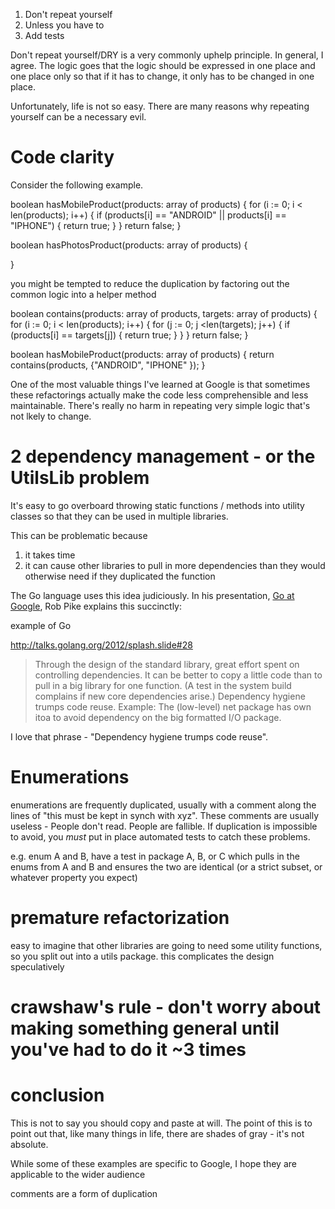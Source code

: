 1. Don't repeat yourself
2. Unless you have to
3. Add tests

Don't repeat yourself/DRY is a very commonly uphelp principle. In general, I agree. The logic goes that the logic should be expressed in one place and one place only so that if it has to change, it only has to be changed in one place.

Unfortunately, life is not so easy. There are many reasons why repeating yourself can be a necessary evil.

# Code clarity

Consider the following example. 

boolean hasMobileProduct(products: array of products) {
    for (i := 0; i < len(products); i++) {
        if (products[i] == "ANDROID" ||
            products[i] == "IPHONE") {
            return true;
        }
    }
    return false;
}


boolean hasPhotosProduct(products: array of products) {

}

you might be tempted to reduce the duplication by factoring out the common logic into a helper method

boolean contains(products: array of products, targets: array of products) {
    for (i := 0; i < len(products); i++) {
        for (j := 0; j <len(targets); j++) {
            if (products[i] == targets[j]) {
                return true;
            }
        } 
    }
    return false;
}

boolean hasMobileProduct(products: array of products) {
    return contains(products, {"ANDROID", "IPHONE" });
}




One of the most valuable things I've learned at Google is that sometimes these refactorings actually make the code less comprehensible and less maintainable. There's really no harm in repeating very simple logic that's not lkely to change.



# 2 dependency management - or the UtilsLib problem

It's easy to go overboard throwing static functions / methods into utility classes so that they can be used in multiple libraries.

This can be problematic because 
1) it takes time
2) it can cause other libraries to pull in more dependencies than they would otherwise need if they duplicated the function


The Go language uses this idea judiciously. In his presentation, [Go at Google][], Rob Pike explains this succinctly:

[Go at Google]:http://talks.golang.org/2012/splash.slide#1
example of Go 

http://talks.golang.org/2012/splash.slide#28
> Through the design of the standard library, great effort spent on controlling dependencies.
> It can be better to copy a little code than to pull in a big library for one function.
> (A test in the system build complains if new core dependencies arise.)
> Dependency hygiene trumps code reuse.
> Example:
> The (low-level) net package has own itoa to avoid dependency on the big formatted I/O package.


I love that phrase - "Dependency hygiene trumps code reuse".


# Enumerations
enumerations are frequently duplicated, usually with a comment along the lines of "this must be kept in synch with xyz". These comments are usually useless -
People don't read. People are fallible. If duplication is impossible to avoid, you *must* put in place automated tests to catch these problems.


e.g. enum A and B, have a test in package A, B, or C which pulls in the enums from A and B and ensures the two are identical (or a strict subset, or whatever property you expect)


# premature refactorization
easy to imagine that other libraries are going to need some utility functions, so you split out into a utils package. this complicates the design speculatively

# crawshaw's rule - don't worry about making something general until you've had to do it ~3 times




# conclusion
This is not to say you should copy and paste at will. The point of this is to point out that, like many things in life, there are shades of gray - it's not absolute.

While some of these examples are specific to Google, I hope they are applicable to the wider audience


comments are a form of duplication
